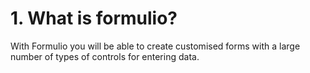 # 1. What is formulio?
With Formulio you will be able to create customised forms with a large number of types of controls for entering data.



